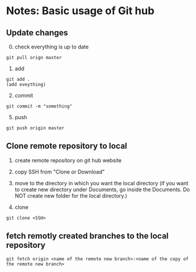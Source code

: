# Notes: Basic usage of Git hub

## Update changes 


0. check everything is up to date
```
git pull orign master
```

1. add
```
git add .
(add eveything)
```

2. commit
```
git commit -m "something"
```

5. push
```
git push origin master
```


## Clone remote repository to local 

1. create remote repository on git hub website

2. copy SSH from "Clone or Download"

3. move to the directory in which you want the local directory 
(if you want to create new directory under Documents, go inside the Documents. Do NOT create new folder for the local directory.)

4. clone
```
git clone <SSH>
```

## fetch remotly created branches to the local repository
```
git fetch origin <name of the remote new branch>:<name of the copy of the remote new branch>
```

